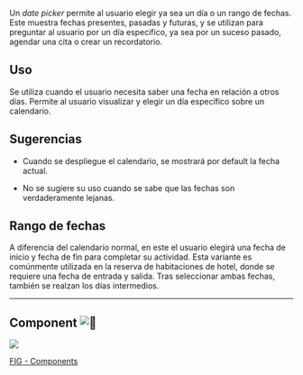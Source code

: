 Un _date picker_ permite al usuario elegir ya sea un día o un rango de fechas. Este muestra fechas presentes, pasadas y futuras, y se utilizan para preguntar al usuario por un día especifico, ya sea por un suceso pasado, agendar una cita o crear un recordatorio.

## Uso

Se utiliza cuando el usuario necesita saber una fecha en relación a otros días. Permite al usuario visualizar y elegir un día específico sobre un calendario.

## Sugerencias

-   Cuando se despliegue el calendario, se mostrará por default la fecha actual. 
    
-   No se sugiere su uso cuando se sabe que las fechas son verdaderamente lejanas.
    

## Rango de fechas

A diferencia del calendario normal, en este el usuario elegirá una fecha de inicio y fecha de fin para completar su actividad. Esta variante es comúnmente utilizada en la reserva de habitaciones de hotel, donde se requiere una fecha de entrada y salida. Tras seleccionar ambas fechas, también se realzan los días intermedios.

---

## Component ![:link:](https://pf-emoji-service--cdn.us-east-1.prod.public.atl-paas.net/standard/caa27a19-fc09-4452-b2b4-a301552fd69c/64x64/1f517.png)

![](https://static.figma.com/uploads/b6df2735e4cb368306acf5480b50f96e69f96099)

[FIG - Components](https://www.figma.com/file/adTpzuue9VJyGt5D6bb45F/FIG---Components?node-id=2521%3A4858)
